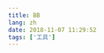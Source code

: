```yaml
---
title: BB
lang: zh
date: 2018-11-07 11:29:52
tags: ['工具']
---
```




<script async src="//jsfiddle.net/geogia/h3a5ywks/9/embed/result/"></script>
